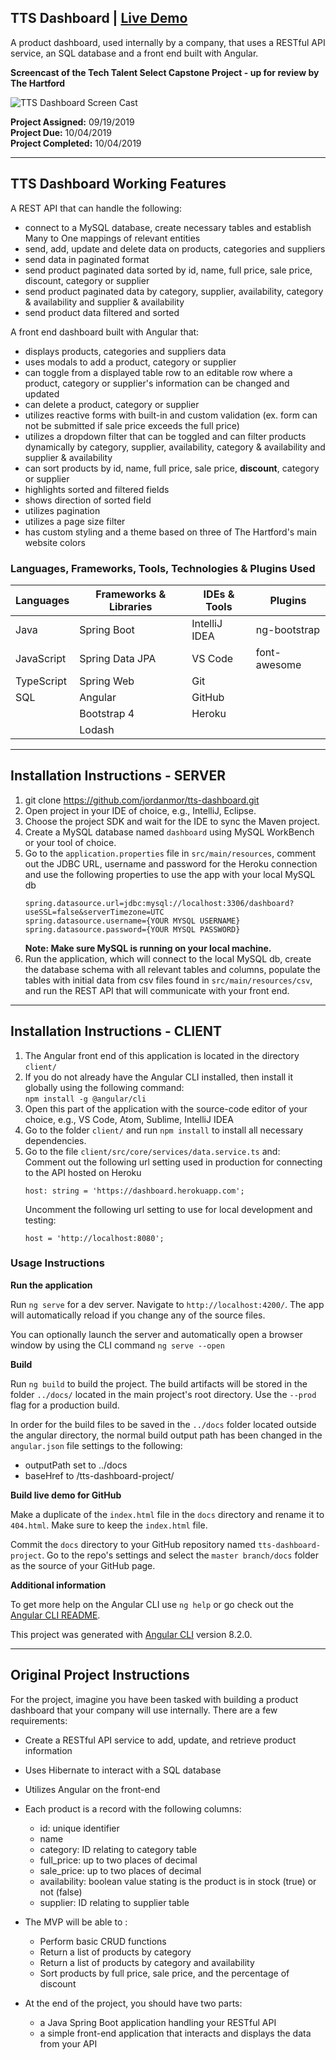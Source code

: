 ## TTS Dashboard | [Live Demo](https://jordanmor.github.io/tts-dashboard-project/)

A product dashboard, used internally by a company, that uses a RESTful API service, an SQL database and a front end built with Angular.

**Screencast of the Tech Talent Select Capstone Project - up for review by The Hartford** 

![TTS Dashboard Screen Cast](tts-dashboard-screencast.gif) 

**Project Assigned:** 09/19/2019  
**Project Due:** 10/04/2019  
**Project Completed:** 10/04/2019

---

## TTS Dashboard Working Features
A REST API that can handle the following:
- connect to a MySQL database, create necessary tables and establish Many to One mappings of relevant entities 
- send, add, update and delete data on products, categories and suppliers
- send data in paginated format
- send product paginated data sorted by id, name, full price, sale price, discount, category or supplier
- send product paginated data by category, supplier, availability, category & availability and supplier & availability
- send product data filtered and sorted  

A front end dashboard built with Angular that:
- displays products, categories and suppliers data
- uses modals to add a product, category or supplier
- can toggle from a displayed table row to an editable row where a product, category or supplier's information can be changed and updated
- can delete a product, category or supplier
- utilizes reactive forms with built-in and custom validation (ex. form can not be submitted if sale price exceeds the full price)
- utilizes a dropdown filter that can be toggled and can filter products dynamically by category, supplier, availability, category & availability and supplier & availability
- can sort products by id, name, full price, sale price, **discount**, category or supplier
- highlights sorted and filtered fields
- shows direction of sorted field
- utilizes pagination
- utilizes a page size filter
- has custom styling and a theme based on three of The Hartford's main website colors


### Languages, Frameworks, Tools, Technologies & Plugins Used

| Languages | Frameworks & Libraries | IDEs & Tools  | Plugins       |
| ------------- | ------------------ | ------------- | ------------- | 
| Java          | Spring Boot        | IntelliJ IDEA | ng-bootstrap  |
| JavaScript    | Spring Data JPA    | VS Code       | font-awesome  | 
| TypeScript    | Spring Web         | Git           |               |
| SQL           | Angular            | GitHub        |               |
|               | Bootstrap 4        | Heroku        |               |
|               | Lodash             |               |               |

---

## Installation Instructions - SERVER
1. git clone https://github.com/jordanmor/tts-dashboard.git
2. Open project in your IDE of choice, e.g., IntelliJ, Eclipse.
3. Choose the project SDK and wait for the IDE to sync the Maven project.
4. Create a MySQL database named `dashboard` using MySQL WorkBench or your tool of choice.
5. Go to the `application.properties` file in `src/main/resources`, comment out the JDBC URL, username and password 
for the Heroku connection and use the following properties to use the app with your local MySQL db
    ```
    spring.datasource.url=jdbc:mysql://localhost:3306/dashboard?useSSL=false&serverTimezone=UTC
    spring.datasource.username={YOUR MYSQL USERNAME}
    spring.datasource.password={YOUR MYSQL PASSWORD}
    ```    
    **Note: Make sure MySQL is running on your local machine.**  
5. Run the application, which will connect to the local MySQL db, create the database schema with all relevant tables and columns, populate the tables with initial data from csv files found in `src/main/resources/csv`, and run the REST API that will communicate with your front end.

 ---

## Installation Instructions - CLIENT

1. The Angular front end of this application is located in the directory `client/`
2. If you do not already have the Angular CLI installed, then install it globally using the following command:  
`npm install -g @angular/cli`
3. Open this part of the application with the source-code editor of your choice, e.g., VS Code, Atom, Sublime, IntelliJ IDEA
4. Go to the folder `client/` and run `npm install` to install all necessary dependencies.
5. Go to the file `client/src/core/services/data.service.ts` and:  
  Comment out the following url setting used in production for connecting to the API hosted on Heroku
      ```
    host: string = 'https://dashboard.herokuapp.com';
    ```
    Uncomment the following url setting to use for local development and testing:
    ```
    host = 'http://localhost:8080';
    ```

### Usage Instructions

**Run the application**

Run `ng serve` for a dev server. Navigate to `http://localhost:4200/`. The app will automatically reload if you change any of the source files.  

You can optionally launch the server and automatically open a browser window by using the CLI command `ng serve --open`

**Build**

Run `ng build` to build the project. The build artifacts will be stored in the folder `../docs/` located in the main project's root directory. Use the `--prod` flag for a production build. 

In order for the build files to be saved in the `../docs` folder located outside the angular directory, the normal build output path has been changed in the `angular.json` file settings to the following:
- outputPath set to ../docs
- baseHref to /tts-dashboard-project/

**Build live demo for GitHub** 

Make a duplicate of the `index.html` file in the `docs` directory and rename it to `404.html`. Make sure to keep the `index.html` file.

Commit the `docs` directory to your GitHub repository named `tts-dashboard-project`. Go to the repo's settings and select the `master branch/docs` folder as the source of your GitHub page.

**Additional information**  

To get more help on the Angular CLI use `ng help` or go check out the [Angular CLI README](https://github.com/angular/angular-cli/blob/master/README.md).

This project was generated with [Angular CLI](https://github.com/angular/angular-cli) version 8.2.0.

----

## Original Project Instructions

For the project, imagine you have been tasked with building a product dashboard that your company will use internally. There are a few requirements:

- Create a RESTful API service to add, update, and retrieve product information
- Uses Hibernate to interact with a SQL database
- Utilizes Angular on the front-end 

- Each product is a record with the following columns:
  - id: unique identifier
  - name
  - category: ID relating to category table
  - full_price: up to two places of decimal
  - sale_price: up to two places of decimal
  - availability: boolean value stating is the product is in stock (true) or not (false)
  - supplier: ID relating to supplier table

- The MVP will be able to :
  - Perform basic CRUD functions
  - Return a list of products by category
  - Return a list of products by category and availability
  - Sort products by full price, sale price, and the percentage of discount

- At the end of the project, you should have two parts: 
  - a Java Spring Boot application handling your RESTful API
  - a simple front-end application that interacts and displays the data from your API